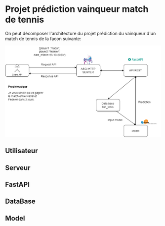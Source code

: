 # Projet prédiction vainqueur match de tennis

On peut décomposer l'architecture du projet prédiction du vainqueur d'un match de tennis de la facon suivante:


![Getting Started](test.drawio.png)


## Utilisateur



## Serveur




## FastAPI




## DataBase





## Model